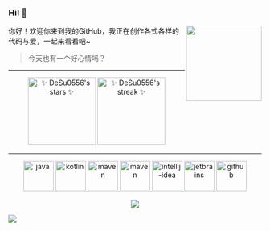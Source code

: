 ### Hi! 👋

<div>

<img align="right" src="https://github-readme-stats.vercel.app/api/top-langs/?username=DeSu0556&theme=tokyonight&show_icons=true&layout=compact&hide_border=true&locale=cn" height="150em" />

你好！欢迎你来到我的GitHub，我正在创作各式各样的代码与爱，一起来看看吧~

> 今天也有一个好心情吗？

</div>

<hr />

<div align="center">

</div>

<div align="center">

<img src="https://github-readme-stats.vercel.app/api?username=DeSu0556&show_icons=true&theme=tokyonight&hide_border=true&locale=cn" alt="✨ DeSu0556's stars ✨" height="135em"  />

<img src="https://github-readme-streak-stats.herokuapp.com?user=DeSu0556&theme=tokyonight&hide_border=true&border_radius=3.5&locale=zh" alt="✨ DeSu0556's streak ✨" height="135em"  />

</div>

<hr />

<p align="center">

<a href="https://www.java.com/">
   <img src="https://github.com/get-icon/geticon/raw/master/icons/java.svg" alt="java" width="60" height="60" />
</a>


<a href="https://kotlinlang.org/">
   <img src="https://github.com/get-icon/geticon/raw/master/icons/kotlin.svg" alt="kotlin" width="60" height="60" />
</a>


 <a href="https://maven.apache.org/">
   <img src="https://github.com/get-icon/geticon/raw/master/icons/maven.svg" alt="maven" width="60" height="60" />
 </a>

 <a href="https://gradle.org/">
   <img src="https://github.com/get-icon/geticon/raw/master/icons/gradle.svg" alt="maven" width="60" height="60" />
 </a>


<a href="https://www.jetbrains.com/idea/">
   <img src="https://github.com/get-icon/geticon/raw/master/icons/intellij-idea.svg" alt="intellij-idea" width="60" height="60" />
</a>

<a href="https://www.jetbrains.com/">
   <img src="https://github.com/get-icon/geticon/raw/master/icons/jetbrains.svg" alt="jetbrains" width="60" height="60" />
</a>

<a href="https://github.com/DeSu0556">
   <img src="https://github.com/get-icon/geticon/raw/master/icons/github-icon.svg" alt="github" width="60" height="60" />
</a>

</p>

<p align="center"><a href="https://github.com/DeSu0556">
    <img
      src="https://github-profile-trophy.vercel.app/?username=DeSu0556&theme=onedark&no-frame=true&row=1&&margin-w=20&no-bg=true"
    />
  </a></p>

<img align="center" src="https://activity-graph.herokuapp.com/graph?username=DeSu0556&theme=react-dark" />

